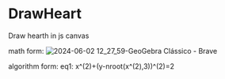 # DrawHeart
Draw hearth in js canvas

math form: ![2024-06-02 12_27_59-GeoGebra Clássico - Brave](https://github.com/CristianoSword/DrawHeart/assets/16153844/db27733e-9c6b-49e6-ade8-be540f1b32ed)

algorithm form: eq1: x^(2)+(y-nroot(x^(2),3))^(2)=2


